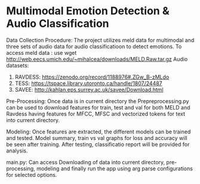 # Multimodal Emotion Detection & Audio Classification
Data Collection Procedure:
The project utilizes meld data for multimodal and three sets of audio data for audio classificatioon to detect emotions. 
To access meld data : use wget http://web.eecs.umich.edu/~mihalcea/downloads/MELD.Raw.tar.gz
Audio datasets:
1. RAVDESS: https://zenodo.org/record/1188976#.ZGw_B-zMLdo
2. TESS: https://tspace.library.utoronto.ca/handle/1807/24487
3. SAVEE: http://kahlan.eps.surrey.ac.uk/savee/Download.html

Pre-Processing:
Once data is in current directory the Prepreprocessing.py can be used to download features for train, test and val for both MELD and Ravdess having features for MFCC, MFSC and vectorized tokens for text into current directory.

Modeling:
Once features are extracted, the different models can be trained and tested. Model summary, train vs val graphs for loss and accuracy will be seen after training. After testing, classificatio report will be provided for analysis.

main.py:
Can access Downloading of data into current directory, pre-processing, modeling and finally run the app using arg parse configurations for selected options.
